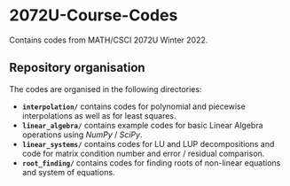 # 2072U-Course-Codes
Contains codes from MATH/CSCI 2072U Winter 2022.

## Repository organisation
The codes are organised in the following directories:
- **`interpolation/`** contains codes for polynomial and piecewise interpolations as well as for least squares.
- **`linear_algebra/`** contains example codes for basic Linear Algebra operations using _NumPy_ / _SciPy_.
- **`linear_systems/`** contains codes for LU and LUP decompositions and code for matrix condition number and error / residual comparison.
- **`root_finding/`** contains codes for finding roots of non-linear equations and system of equations.
